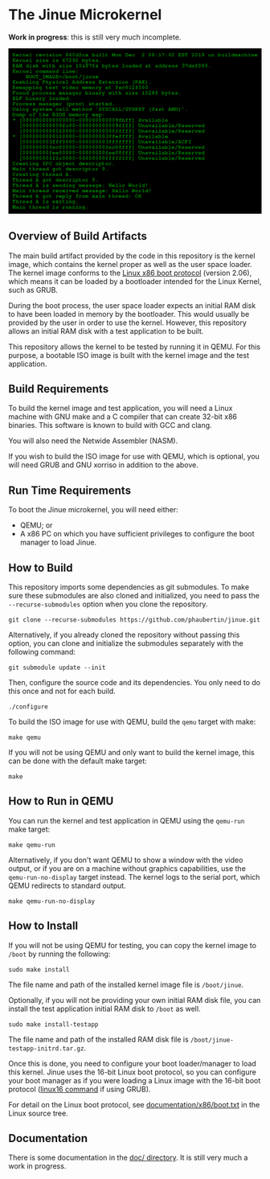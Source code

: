 # The Jinue Microkernel #

**Work in progress**: this is still very much incomplete.

![Screenshot](https://raw.githubusercontent.com/phaubertin/jinue/master/doc/screenshot.png)

Overview of Build Artifacts
---------------------------

The main build artifact provided by the code in this repository is the
kernel image, which contains the kernel proper as well as the user space
loader. The kernel image conforms to the
[Linux x86 boot protocol](https://github.com/torvalds/linux/blob/master/Documentation/arch/x86/boot.rst)
(version 2.06), which means it can be loaded by a bootloader intended
for the Linux Kernel, such as GRUB.

During the boot process, the user space loader expects an initial RAM
disk to have been loaded in memory by the bootloader. This would usually
be provided by the user in order to use the kernel. However, this
repository allows an initial RAM disk with a test application to be
built.

This repository allows the kernel to be tested by running it in QEMU.
For this purpose, a bootable ISO image is built with the kernel image
and the test application.

Build Requirements
------------------

To build the kernel image and test application, you will need a Linux
machine with GNU make and a C compiler that can create 32-bit x86
binaries. This software is known to build with GCC and clang.

You will also need the Netwide Assembler (NASM).

If you wish to build the ISO image for use with QEMU, which is optional,
you will need GRUB and GNU xorriso in addition to the above.

Run Time Requirements
---------------------

To boot the Jinue microkernel, you will need either:
* QEMU; or
* A x86 PC on which you have sufficient privileges to configure the boot
manager to load Jinue.

How to Build
------------

This repository imports some dependencies as git submodules. To make
sure these submodules are also cloned and initialized, you need to pass
the `--recurse-submodules` option when you clone the repository.

```
git clone --recurse-submodules https://github.com/phaubertin/jinue.git
```
Alternatively, if you already cloned the repository without passing this
option, you can clone and initialize the submodules separately with the
following command:

```
git submodule update --init
```

Then, configure the source code and its dependencies. You only need to
do this once and not for each build.
```
./configure
```

To build the ISO image for use with QEMU, build the `qemu` target with
make:
```
make qemu
```
If you will not be using QEMU and only want to build the kernel image,
this can be done with the default make target:
```
make
```

How to Run in QEMU
-------------------
You can run the kernel and test application in QEMU using the `qemu-run`
make target:
```
make qemu-run
```
Alternatively, if you don't want QEMU to show a window with the video
output, or if you are on a machine without graphics capabilities, use
the `qemu-run-no-display` target instead. The kernel logs to the serial
port, which QEMU redirects to standard output.
```
make qemu-run-no-display
```

How to Install
--------------

If you will not be using QEMU for testing, you can copy the kernel image
to `/boot` by running the following:
```
sudo make install
```
The file name and path of the installed kernel image file is
`/boot/jinue`.

Optionally, if you will not be providing your own initial RAM disk file,
you can install the test application initial RAM disk to `/boot` as
well.
```
sudo make install-testapp
```
The file name and path of the installed RAM disk file is
`/boot/jinue-testapp-initrd.tar.gz`.

Once this is done, you need to configure your boot loader/manager to
load this kernel. Jinue uses the 16-bit Linux boot protocol, so you can
configure your boot manager as if you were loading a Linux image with
the 16-bit boot protocol
([linux16 command](devel/virtualbox/grub.cfg#L29) if using GRUB).

For detail on the Linux boot protocol, see
[documentation/x86/boot.txt](https://www.kernel.org/doc/Documentation/x86/boot.txt)
in the Linux source tree.

Documentation
-------------

There is some documentation in the [doc/ directory](doc/README.md). It
is still very much a work in progress.
